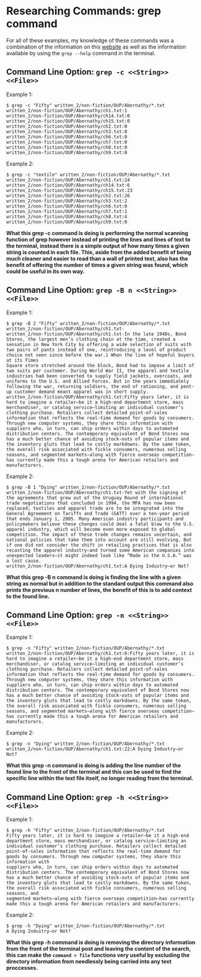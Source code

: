 # Researching Commands: grep command

For all of these examples, my knowledge of these commands was a combination of the information on this [website](https://www.geeksforgeeks.org/grep-command-in-unixlinux/) as well as the information available by using the ```grep --help``` command in the terminal.

## Command Line Option:  ```grep -c <<String>> <<File>> ```
  Example 1:
```
$ grep -c "Fifty" written_2/non-fiction/OUP/Abernathy/*.txt
written_2/non-fiction/OUP/Abernathy/ch1.txt:1
written_2/non-fiction/OUP/Abernathy/ch14.txt:0
written_2/non-fiction/OUP/Abernathy/ch15.txt:0
written_2/non-fiction/OUP/Abernathy/ch2.txt:0
written_2/non-fiction/OUP/Abernathy/ch3.txt:0
written_2/non-fiction/OUP/Abernathy/ch6.txt:0
written_2/non-fiction/OUP/Abernathy/ch7.txt:0
written_2/non-fiction/OUP/Abernathy/ch8.txt:0
written_2/non-fiction/OUP/Abernathy/ch9.txt:0
```
  Example 2:
```
$ grep -c "textile" written_2/non-fiction/OUP/Abernathy/*.txt
written_2/non-fiction/OUP/Abernathy/ch1.txt:24
written_2/non-fiction/OUP/Abernathy/ch14.txt:6
written_2/non-fiction/OUP/Abernathy/ch15.txt:23
written_2/non-fiction/OUP/Abernathy/ch2.txt:26
written_2/non-fiction/OUP/Abernathy/ch3.txt:2
written_2/non-fiction/OUP/Abernathy/ch6.txt:0
written_2/non-fiction/OUP/Abernathy/ch7.txt:1
written_2/non-fiction/OUP/Abernathy/ch8.txt:4
written_2/non-fiction/OUP/Abernathy/ch9.txt:0
```
**What this grep -c command is doing is performing the normal scanning function of grep however instead of printing the lines and lines of text to the terminal, instead there is a simple output of how many times a given string is counted in each file. This, aside from the added benefit of being much cleaner and easier to read than a wall of printed text, also has the benefit of offering the number of times a given string was found, which could be useful in its own way.**
## Command Line Option: ```grep -B n <<String>> <<File>> ```
  Example 1:
```
$ grep -B 2 "Fifty" written_2/non-fiction/OUP/Abernathy/*.txt
written_2/non-fiction/OUP/Abernathy/ch1.txt-
written_2/non-fiction/OUP/Abernathy/ch1.txt-In the late 1940s, Bond Stores, the largest men’s clothing chain at the time, created a sensation in New York City by offering a wide selection of suits with two pairs of pants instead of one, reintroducing a level of product choice not seen since before the war.1 When the line of hopeful buyers at its Times 
Square store stretched around the block, Bond had to impose a limit of two suits per customer. During World War II, the apparel and textile industries had been converted to supply field jackets, overcoats, and uniforms to the U.S. and Allied Forces. But in the years immediately following the war, returning soldiers, the end of rationing, and pent-up customer demand meant apparel was in short supply.
written_2/non-fiction/OUP/Abernathy/ch1.txt:Fifty years later, it is hard to imagine a retailer—be it a high-end department store, mass merchandiser, or catalog service—limiting an individual customer’s clothing purchase. Retailers collect detailed point-of-sales information that reflects the real-time demand for goods by consumers. Through new computer systems, they share this information with suppliers who, in turn, can ship orders within days to automated distribution centers. The contemporary equivalent of Bond Stores now has a much better chance of avoiding stock-outs of popular items and the inventory gluts that lead to costly markdowns. By the same token, the overall risk associated with fickle consumers, numerous selling seasons, and segmented markets—along with fierce overseas competition—has currently made this a tough arena for American retailers and manufacturers.
```
  Example 2:
```
$ grep -B 1 "Dying" written_2/non-fiction/OUP/Abernathy/*.txt
written_2/non-fiction/OUP/Abernathy/ch1.txt-Yet with the signing of the agreements that grew out of the Uruguay Round of international trade negotiations that concluded in 1994, the MFA has now been replaced; textiles and apparel trade are to be integrated into the General Agreement on Tariffs and Trade (GATT) over a ten-year period that ends January 1, 2005. Many American industry participants and policymakers believe these changes could deal a fatal blow to the U.S. apparel industry, which will become even more exposed to global competition. The impact of these trade changes remains uncertain, and national policies that take them into account are still evolving. But if one did not consider the shift in retailing practices that is also recasting the apparel industry—and turned some American companies into unexpected leaders—it might indeed look like “Made in the U.S.A.” was a lost cause.
written_2/non-fiction/OUP/Abernathy/ch1.txt:A Dying Industry—or Not?
```
**What this grep -B n command is doing is finding the line with a given string as normal but in addition to the standard output this command also prints the previous n number of lines, the benefit of this is to add context to the found line.**
  
## Command Line Option: ```grep -n <<String>> <<File>> ```
  Example 1:
```
$ grep -n "Fifty" written_2/non-fiction/OUP/Abernathy/*.txt
written_2/non-fiction/OUP/Abernathy/ch1.txt:6:Fifty years later, it is hard to imagine a retailer—be it a high-end department store, mass merchandiser, or catalog service—limiting an individual customer’s clothing purchase. Retailers collect detailed point-of-sales information that reflects the real-time demand for goods by consumers. Through new computer systems, they share this information with suppliers who, in turn, can ship orders within days to automated distribution centers. The contemporary equivalent of Bond Stores now has a much better chance of avoiding stock-outs of popular items and the inventory gluts that lead to costly markdowns. By the same token, the overall risk associated with fickle consumers, numerous selling seasons, and segmented markets—along with fierce overseas competition—has currently made this a tough arena for American retailers and manufacturers.
```
  Example 2:
```
$ grep -n "Dying" written_2/non-fiction/OUP/Abernathy/*.txt
written_2/non-fiction/OUP/Abernathy/ch1.txt:22:A Dying Industry—or Not?
```
**What this grep -n command is doing is adding the line number of the found line to the front of the terminal and this can be used to find the specific line within the text file itself, no longer reading from the terminal.**
## Command Line Option: ```grep -h <<String>> <<File>> ```
  Example 1:
```
$ grep -h "Fifty" written_2/non-fiction/OUP/Abernathy/*.txt
Fifty years later, it is hard to imagine a retailer—be it a high-end department store, mass merchandiser, or catalog service—limiting an individual customer’s clothing purchase. Retailers collect detailed point-of-sales information that reflects the real-time demand for goods by consumers. Through new computer systems, they share this information with 
suppliers who, in turn, can ship orders within days to automated distribution centers. The contemporary equivalent of Bond Stores now has a much better chance of avoiding stock-outs of popular items and the inventory gluts that lead to costly markdowns. By the same token, the overall risk associated with fickle consumers, numerous selling seasons, and 
segmented markets—along with fierce overseas competition—has currently made this a tough arena for American retailers and manufacturers.
```
  Example 2:
```
$ grep -h "Dying" written_2/non-fiction/OUP/Abernathy/*.txt
A Dying Industry—or Not?
```
**What this grep -h command is doing is removing the directory information from the front of the terminal post and leaving the content of the search, this can make the ```command > file``` functions very useful by excluding the directory information from needlessly being carried into any text proccesses.**
